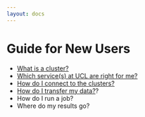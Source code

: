 ```yaml
---
layout: docs
---
```


# Guide for New Users

 - [What is a cluster?](../Background/Cluster_Computing/)
 - [Which service(s) at UCL are right for me?](../Run_Job/)
 - [How do I connect to the clusters?](../howto/#how-do-i-log-in)
 - [How do I transfer my data?](../howto/#how-do-i-transfer-data-onto-the-system)?
 - How do I run a job?
 - Where do my results go?
